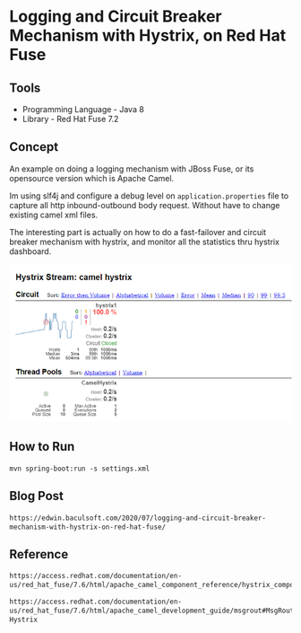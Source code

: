 Logging and Circuit Breaker Mechanism with Hystrix, on Red Hat Fuse
===================

Tools
-------------------
* Programming Language - Java 8
* Library - Red Hat Fuse 7.2

Concept 
-------------------
An example on doing a logging mechanism with JBoss Fuse, or its opensource version which is Apache Camel. 

Im using slf4j and configure a debug level on `application.properties` file to capture all http inbound-outbound body request. Without have to change existing camel xml files.

The interesting part is actually on how to do a fast-failover and circuit breaker mechanism with hystrix, and monitor all the statistics thru hystrix dashboard.

![Hystrix Dashboard](hystrix01.png)

How to Run
------------------

```
mvn spring-boot:run -s settings.xml
```

Blog Post
------------------
```
https://edwin.baculsoft.com/2020/07/logging-and-circuit-breaker-mechanism-with-hystrix-on-red-hat-fuse/
```

Reference 
-------------------
```
https://access.redhat.com/documentation/en-us/red_hat_fuse/7.6/html/apache_camel_component_reference/hystrix_component
```

```
https://access.redhat.com/documentation/en-us/red_hat_fuse/7.6/html/apache_camel_development_guide/msgrout#MsgRout-Hystrix
```
